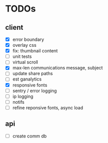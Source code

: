 # TODOs

## client

- [x] error boundary
- [x] overlay css
- [x] fix: thumbnail content
- [ ] unit tests
- [ ] virtual scroll
- [x] max-len communications message, subject
- [ ] update share paths
- [ ] est ganalytics
- [x] responsive fonts
- [ ] sentry / error logging
- [ ] ip logging
- [ ] notifs
- [ ] refine reponsive fonts, async load

## api

- [ ] create comm db

